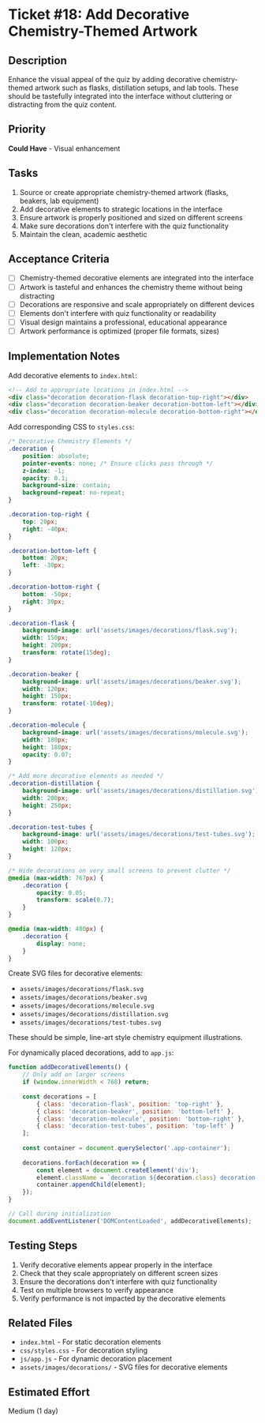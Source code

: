 # Ticket #18: Add Decorative Chemistry-Themed Artwork

## Description
Enhance the visual appeal of the quiz by adding decorative chemistry-themed artwork such as flasks, distillation setups, and lab tools. These should be tastefully integrated into the interface without cluttering or distracting from the quiz content.

## Priority
**Could Have** - Visual enhancement

## Tasks
1. Source or create appropriate chemistry-themed artwork (flasks, beakers, lab equipment)
2. Add decorative elements to strategic locations in the interface
3. Ensure artwork is properly positioned and sized on different screens
4. Make sure decorations don't interfere with the quiz functionality
5. Maintain the clean, academic aesthetic

## Acceptance Criteria
- [ ] Chemistry-themed decorative elements are integrated into the interface
- [ ] Artwork is tasteful and enhances the chemistry theme without being distracting
- [ ] Decorations are responsive and scale appropriately on different devices
- [ ] Elements don't interfere with quiz functionality or readability
- [ ] Visual design maintains a professional, educational appearance
- [ ] Artwork performance is optimized (proper file formats, sizes)

## Implementation Notes
Add decorative elements to `index.html`:

```html
<!-- Add to appropriate locations in index.html -->
<div class="decoration decoration-flask decoration-top-right"></div>
<div class="decoration decoration-beaker decoration-bottom-left"></div>
<div class="decoration decoration-molecule decoration-bottom-right"></div>
```

Add corresponding CSS to `styles.css`:

```css
/* Decorative Chemistry Elements */
.decoration {
    position: absolute;
    pointer-events: none; /* Ensure clicks pass through */
    z-index: -1;
    opacity: 0.1;
    background-size: contain;
    background-repeat: no-repeat;
}

.decoration-top-right {
    top: 20px;
    right: -40px;
}

.decoration-bottom-left {
    bottom: 20px;
    left: -30px;
}

.decoration-bottom-right {
    bottom: -50px;
    right: 30px;
}

.decoration-flask {
    background-image: url('assets/images/decorations/flask.svg');
    width: 150px;
    height: 200px;
    transform: rotate(15deg);
}

.decoration-beaker {
    background-image: url('assets/images/decorations/beaker.svg');
    width: 120px;
    height: 150px;
    transform: rotate(-10deg);
}

.decoration-molecule {
    background-image: url('assets/images/decorations/molecule.svg');
    width: 180px;
    height: 180px;
    opacity: 0.07;
}

/* Add more decorative elements as needed */
.decoration-distillation {
    background-image: url('assets/images/decorations/distillation.svg');
    width: 200px;
    height: 250px;
}

.decoration-test-tubes {
    background-image: url('assets/images/decorations/test-tubes.svg');
    width: 100px;
    height: 120px;
}

/* Hide decorations on very small screens to prevent clutter */
@media (max-width: 767px) {
    .decoration {
        opacity: 0.05;
        transform: scale(0.7);
    }
}

@media (max-width: 480px) {
    .decoration {
        display: none;
    }
}
```

Create SVG files for decorative elements:
- `assets/images/decorations/flask.svg`
- `assets/images/decorations/beaker.svg`
- `assets/images/decorations/molecule.svg`
- `assets/images/decorations/distillation.svg`
- `assets/images/decorations/test-tubes.svg`

These should be simple, line-art style chemistry equipment illustrations.

For dynamically placed decorations, add to `app.js`:

```javascript
function addDecorativeElements() {
    // Only add on larger screens
    if (window.innerWidth < 768) return;
    
    const decorations = [
        { class: 'decoration-flask', position: 'top-right' },
        { class: 'decoration-beaker', position: 'bottom-left' },
        { class: 'decoration-molecule', position: 'bottom-right' },
        { class: 'decoration-test-tubes', position: 'top-left' }
    ];
    
    const container = document.querySelector('.app-container');
    
    decorations.forEach(decoration => {
        const element = document.createElement('div');
        element.className = `decoration ${decoration.class} decoration-${decoration.position}`;
        container.appendChild(element);
    });
}

// Call during initialization
document.addEventListener('DOMContentLoaded', addDecorativeElements);
```

## Testing Steps
1. Verify decorative elements appear properly in the interface
2. Check that they scale appropriately on different screen sizes
3. Ensure the decorations don't interfere with quiz functionality
4. Test on multiple browsers to verify appearance
5. Verify performance is not impacted by the decorative elements

## Related Files
- `index.html` - For static decoration elements
- `css/styles.css` - For decoration styling
- `js/app.js` - For dynamic decoration placement
- `assets/images/decorations/` - SVG files for decorative elements

## Estimated Effort
Medium (1 day)
